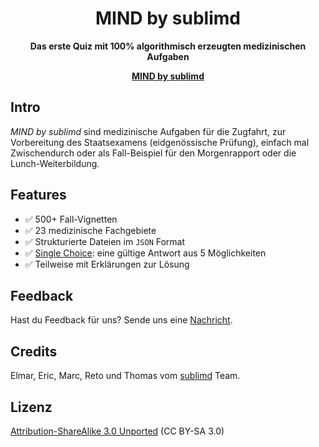 <div align="center">
	<h1>MIND by sublimd</h1>
	<p>
		<strong>Das erste Quiz mit 100% algorithmisch erzeugten medizinischen Aufgaben</strong>
	</p>
  <p>
    <a href="https://sublimd.com/de/mind"><strong>MIND by sublimd</strong></a>
  </p>
</div>

## Intro

_MIND by sublimd_ sind medizinische Aufgaben für die Zugfahrt, zur Vorbereitung des Staatsexamens (eidgenössische Prüfung), einfach mal Zwischendurch oder als Fall-Beispiel für den Morgenrapport oder die Lunch-Weiterbildung.

## Features

* ✅ 500+ Fall-Vignetten
* ✅ 23 medizinische Fachgebiete
* ✅ Strukturierte Dateien im `JSON` Format
* ✅ [Single Choice](https://de.wikipedia.org/wiki/Multiple_Choice#Unterschiedliche_Formate_und_Begrifflichkeiten): eine gültige Antwort aus 5 Möglichkeiten
* ✅ Teilweise mit Erklärungen zur Lösung

## Feedback

Hast du Feedback für uns? Sende uns eine [Nachricht](mailto:feedback@sublimd.com).

## Credits

Elmar, Eric, Marc, Reto und Thomas vom [sublimd](https://sublimd.com) Team.

## Lizenz

[Attribution-ShareAlike 3.0 Unported](https://creativecommons.org/licenses/by-sa/3.0) (CC BY-SA 3.0)
